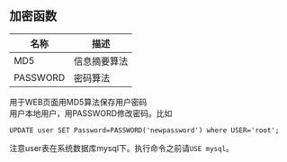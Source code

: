 加密函数
------------
|名称|描述|
|------|-------
|MD5|信息摘要算法
|PASSWORD|密码算法
> 
 用于WEB页面用MD5算法保存用户密码   
用户本地用户，用PASSWORD修改密码。比如  
```mysql
UPDATE user SET Password=PASSWORD('newpassword') where USER='root';
```
注意user表在系统数据库mysql下。执行命令之前请`USE mysql`。